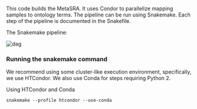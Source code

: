 This code builds the MetaSRA. It uses Condor to parallelize mapping samples
to ontology terms. The pipeline can be run using Snakemake. Each step of the
pipeline is documented in the Snakefile. 

The Snakemake pipeline:

![dag](https://github.com/deweylab/MetaSRA-pipeline/blob/master/create_metasra/dag.png)

### Running the snakemake command

We recommend using some cluster-like execution environment, specifically, we use HTCondor.
We also use Conda for steps requiring Python 2.

Using HTCondor and Conda
```
snakemake --profile htcondor --use-conda
```

